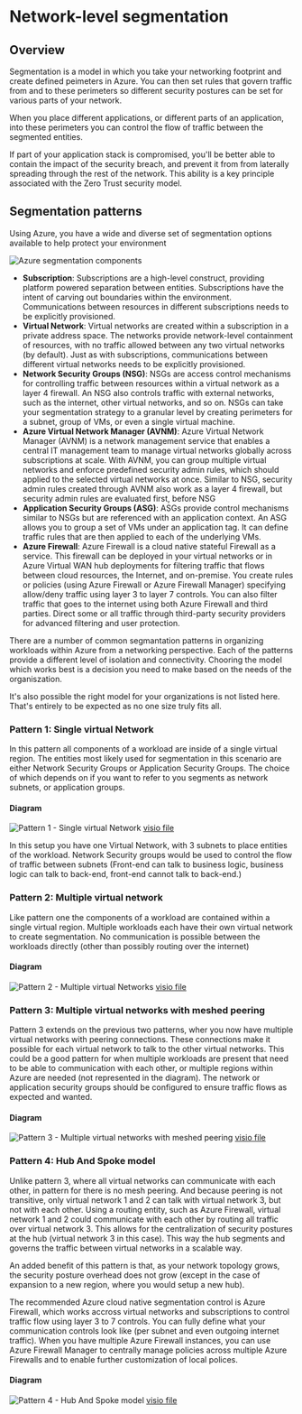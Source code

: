 # Network-level segmentation
## Overview
Segmentation is a model in which you take your networking footprint and create defined peimeters in Azure. You can then set rules that govern traffic from and to these perimeters so different security postures can be set for various parts of your network.

When you place different applications, or different parts of an application, into these perimeters you can control the flow of traffic between the segmented entities.

If part of your application stack is compromised, you'll be better able to contain the impact of the security breach, and prevent it from from laterally spreading through the rest of the network. This ability is a key principle associated with the Zero Trust security model.

## Segmentation patterns
Using Azure, you have a wide and diverse set of segmentation options available to help protect your environment

![Azure segmentation components](https://learn.microsoft.com/en-us/azure/architecture/networking/guide/images/resource-flowchart.png)

- **Subscription**: Subscriptions are a high-level construct, providing platform powered separation between entities. Subscriptions have the intent of carving out boundaries within the environment. Communications between resources in different subscriptions needs to be explicitly provisioned.
- **Virtual Network**: Virtual networks are created within a subscription in a private address space. The networks provide network-level containment of resources, with no traffic allowed between any two virtual networks (by default). Just as with subscriptions, communications between different virtual networks needs to be explicitly provisioned.
- **Network Security Groups (NSG)**: NSGs are access control mechanisms for controlling traffic between resources within a virtual network as a layer 4 firewall. An NSG also controls traffic with external networks, such as the internet, other virtual networks, and so on. NSGs can take your segmentation strategy to a granular level by creating perimeters for a subnet, group of VMs, or even a single virtual machine.
- **Azure Virtual Network Manager (AVNM)**: Azure Virtual Network Manager (AVNM) is a network management service that enables a central IT management team to manage virtual networks globally across subscriptions at scale. With AVNM, you can group multiple virtual networks and enforce predefined security admin rules, which should applied to the selected virtual networks at once. Similar to NSG, security admin rules created through AVNM also work as a layer 4 firewall, but security admin rules are evaluated first, before NSG
- **Application Security Groups (ASG)**: ASGs provide control mechanisms similar to NSGs but are referenced with an application context. An ASG allows you to group a set of VMs under an application tag. It can define traffic rules that are then applied to each of the underlying VMs.
- **Azure Firewall**: Azure Firewall is a cloud native stateful Firewall as a service. This firewall can be deployed in your virtual networks or in Azure Virtual WAN hub deployments for filtering traffic that flows between cloud resources, the Internet, and on-premise. You create rules or policies (using Azure Firewall or Azure Firewall Manager) specifying allow/deny traffic using layer 3 to layer 7 controls. You can also filter traffic that goes to the internet using both Azure Firewall and third parties. Direct some or all traffic through third-party security providers for advanced filtering and user protection.

There are a number of common segmantation patterns in organizing workloads within Azure from a networking perspective. Each of the patterns provide a different level of isolation and connectivity. Chooring the model which works best is a decision you need to make based on the needs of the organiszation.

It's also possible the right model for your organizations is not listed here. That's entirely to be expected as no one size truly fits all. 


### Pattern 1: Single virtual Network
In this pattern all components of a workload are inside of a single virtual region. The entities most likely used for segmentation in this scenario are either Network Security Groups or Application Security Groups. The choice of which depends on if you want to refer to you segments as network subnets, or application groups.

#### Diagram
![Pattern 1 - Single virtual Network](/concepts/images/networkingpattern1.png)
[visio file](/concepts/diagrams/networkingpattern1.vsdx)

In this setup you have one Virtual Network, with 3 subnets to place entities of the workload. Network Security groups would be used to control the flow of traffic between subnets (Front-end can talk to business logic, business logic can talk to back-end, front-end cannot talk to back-end.)

### Pattern 2: Multiple virtual network
Like pattern one the components of a workload are contained within a single virtual region. Multiple workloads each have their own virtual network to create segmentation. No communication is possible between the workloads directly (other than possibly routing over the internet)

#### Diagram
![Pattern 2 - Multiple virtual Networks](/concepts/images/networkingpattern2.png)
[visio file](/concepts/diagrams/networkingpattern2.vsdx)

### Pattern 3: Multiple virtual networks with meshed peering
Pattern 3 extends on the previous two patterns, wher you now have multiple virtual networks with peering connections. These connections make it possible for each virtual network to talk to the other virtual networks. This could be a good pattern for when multiple workloads are present that need to be able to communication with each other, or multiple regions within Azure are needed (not represented in the diagram). The network or application security groups should be configured to ensure traffic flows as expected and wanted.

#### Diagram
![Pattern 3 - Multiple virtual networks with meshed peering](/concepts/images/networkingpattern3.png)
[visio file](/concepts/diagrams/networkingpattern3.vsdx)

### Pattern 4: Hub And Spoke model
Unlike pattern 3, where all virtual networks can communicate with each other, in pattern for there is no mesh peering. And because peering is not transitive, only virtual network 1 and 2 can talk with virtual network 3, but not with each other. Using a routing entity, such as Azure Firewall, virtual network 1 and 2 could communicate with each other by routing all traffic over virtual network 3. This allows for the centralization of security postures at the hub (virtual network 3 in this case). This way the hub segments and governs the traffic between virtual networks in a scalable way. 

An added benefit of this pattern is that, as your network topology grows, the security posture overhead does not grow (except in the case of expansion to a new region, where you would setup a new hub).

The recommended Azure cloud native segmentation control is Azure Firewall, which works accross virtual networks and subscriptions to control traffic flow using layer 3 to 7 controls. You can fully define what your communication controls look like (per subnet and even outgoing internet traffic). When you have multiple Azure Firewall instances, you can use Azure Firewall Manager to centrally manage policies across multiple Azure Firewalls and to enable further customization of local polices.

#### Diagram
![Pattern 4 - Hub And Spoke model](/concepts/images/networkingpattern4.png)
[visio file](/concepts/diagrams/networkingpattern4.vsdx)